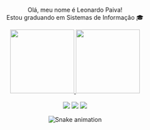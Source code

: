 <div>
   <p align="center">
    Olá, meu nome é Leonardo Paiva!<br>
    Estou graduando em Sistemas de Informação 🎓
    <br>
  </p>
</div>

  <div align="center">
    <a href="https://github.com/leopaivap">
      <img height="150em" src="https://github-readme-stats.vercel.app/api?username=leopaivap&show_icons=true&theme=midnight-purple"/>
      <img height="150em" src="https://github-readme-stats.vercel.app/api/top-langs/?username=leopaivap&layout=compact&theme=midnight-purple"/>
     </a>
  </div>
<br>
  <div align="center" >
    <a href="https://instagram.com/leopaivap" target="_blank"><img src="https://img.shields.io/badge/-Instagram-%23E4405F?style=for-the-badge&logo=instagram&logoColor=white" target="_blank"></a>
    <a href = "mailto:paivaleo7@gmail.com"><img src="https://img.shields.io/badge/-Gmail-%23333?style=for-the-badge&logo=gmail&logoColor=white" target="_blank"></a>
    <a href="https://www.linkedin.com/in/leonardo-paiva-9a8230236/" target="_blank"><img src="https://img.shields.io/badge/-LinkedIn-%230077B5?style=for-the-badge&logo=linkedin&logoColor=white" target="_blank"></a> 

  ![Snake animation](https://github.com/leopaivap/leopaivap/blob/output/github-contribution-grid-snake.svg)

  </div>

